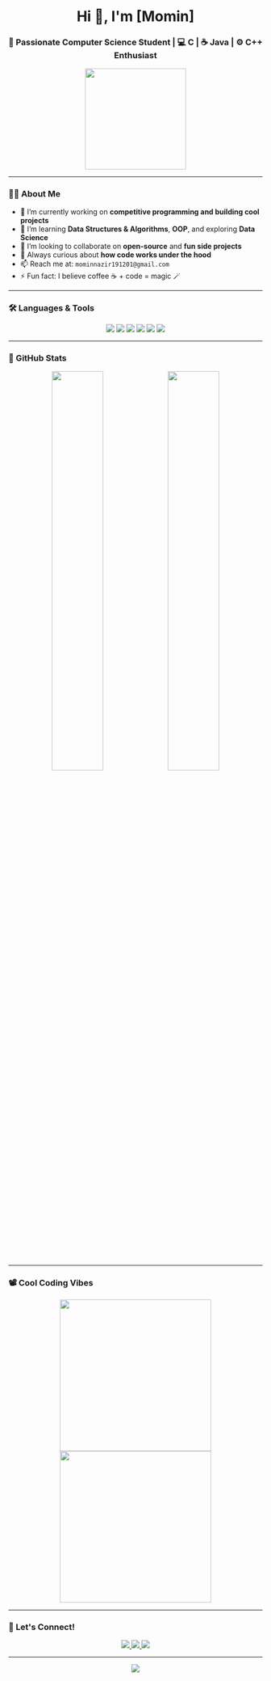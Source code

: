 <h1 align="center">Hi 👋, I'm [Momin]</h1>
<h3 align="center">🚀 Passionate Computer Science Student | 💻 C | ☕ Java | ⚙️ C++ Enthusiast</h3>

<p align="center">
  <img src="https://media.giphy.com/media/LmNwrBhejkK9EFP504/giphy.gif" width="200"/>
</p>

---

### 👨‍💻 About Me

- 🔭 I’m currently working on **competitive programming and building cool projects**
- 🌱 I’m learning **Data Structures & Algorithms**, **OOP**, and exploring **Data Science**
- 👯 I’m looking to collaborate on **open-source** and **fun side projects**
- 🧠 Always curious about **how code works under the hood**
- 📫 Reach me at: `mominnazir191201@gmail.com`
- ⚡ Fun fact: I believe coffee ☕ + code = magic 🪄

---

### 🛠️ Languages & Tools

<p align="center">
  <img src="https://img.shields.io/badge/C-00599C?style=for-the-badge&logo=c&logoColor=white" />
  <img src="https://img.shields.io/badge/C++-004482?style=for-the-badge&logo=cplusplus&logoColor=white" />
  <img src="https://img.shields.io/badge/Java-ED8B00?style=for-the-badge&logo=java&logoColor=white" />
  <img src="https://img.shields.io/badge/Python-3776AB?style=for-the-badge&logo=python&logoColor=white" />
  <img src="https://img.shields.io/badge/VS%20Code-007ACC?style=for-the-badge&logo=visual-studio-code&logoColor=white" />
  <img src="https://img.shields.io/badge/Git-F05032?style=for-the-badge&logo=git&logoColor=white" />
</p>

---

### 🌟 GitHub Stats

<p align="center">
  <img src="https://github-readme-stats.vercel.app/api?username=Bhatt-Momin&show_icons=true&theme=radical" width="45%" />
  <img src="https://github-readme-stats.vercel.app/api/top-langs/?username=Bhatt-Momin&layout=compact&theme=radical" width="45%" />
</p>

---

### 📽️ Cool Coding Vibes

<p align="center">
  <img src="https://media.giphy.com/media/qgQUggAC3Pfv687qPC/giphy.gif" width="300"/>
  <img src="https://media.giphy.com/media/3o7aD2saalBwwftBIY/giphy.gif" width="300"/>
</p>

---

### 📌 Let's Connect!

<p align="center">
  <a href="https://www.linkedin.com/in/bhat-momin-617458294/" target="_blank">
    <img src="https://img.shields.io/badge/LinkedIn-blue?style=for-the-badge&logo=linkedin&logoColor=white" />
  </a>
  <a href="mailto:mominnazir191201@gmail.com">
    <img src="https://img.shields.io/badge/Gmail-D14836?style=for-the-badge&logo=gmail&logoColor=white" />
  </a>
  <a href="https://github.com/Bhatt-Momin" target="_blank">
    <img src="https://img.shields.io/badge/GitHub-100000?style=for-the-badge&logo=github&logoColor=white" />
  </a>
</p>

---

<p align="center">
  <img src="https://readme-typing-svg.demolab.com?font=Fira+Code&weight=500&pause=1000&color=00F7FF&center=true&vCenter=true&width=435&lines=Code.+Debug.+Repeat.;I+love+building+cool+stuff+in+C%2C+Java+%26+C%2B%2B;Always+learning+something+new" />
</p>

<!--
**Bhatt-Momin/Bhatt-Momin** is a ✨ _special_ ✨ repository because its `README.md` (this file) appears on your GitHub profile.

Here are some ideas to get you started:

- 🔭 I’m currently working on ...
- 🌱 I’m currently learning ...
- 👯 I’m looking to collaborate on ...
- 🤔 I’m looking for help with ...
- 💬 Ask me about ...
- 📫 How to reach me: ...
- 😄 Pronouns: ...
- ⚡ Fun fact: ...
-->
